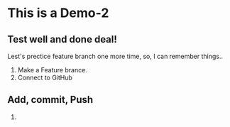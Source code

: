 # This is a Demo-2

## Test well and done deal!

Lest's prectice feature branch one more time,
so, I can remember things..

1.  Make a Feature brance.
2.  Connect to GitHub

## Add, commit, Push

1.  
